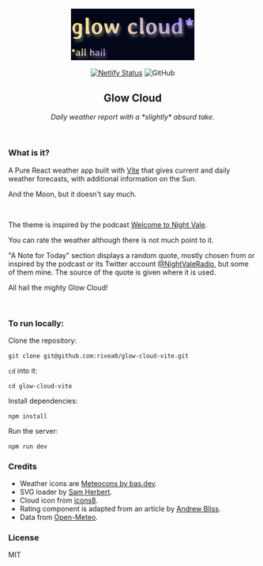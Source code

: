 <p align="center">
  <img src="./img/gc-logo.png" alt="Glow cloud (all hail) logo" width="250px"/> 
</p>

<div align="center">

[![Netlify Status](https://api.netlify.com/api/v1/badges/e9787add-9609-492f-b8fd-525109266fc9/deploy-status)](https://app.netlify.com/sites/glowcloud-vite/deploys?branch=main)
![GitHub](https://img.shields.io/github/license/rivea0/glow-cloud?color=8978F3)

<h2>Glow Cloud</h2>
<p><em>Daily weather report with a *slightly* absurd take</em>.</p>
</p>
</div>
<br>


### What is it?
A Pure React weather app built with [Vite](https://vitejs.dev/) that gives current and daily weather forecasts, with additional information on the Sun. 

And the Moon, but it doesn't say much.

<br>

The theme is inspired by the podcast [Welcome to Night Vale](https://www.welcometonightvale.com/).

You can rate the weather although there is not much point to it.

"A Note for Today" section displays a random quote, mostly chosen from or inspired by the podcast or its Twitter account [@NightValeRadio](https://nitter.net/NightValeRadio/), but some of them mine. The source of the quote is given where it is used.

All hail the mighty Glow Cloud!

<br>

### To run locally:

Clone the repository:
```
git clone git@github.com:rivea0/glow-cloud-vite.git
```

`cd` into it:
```
cd glow-cloud-vite
```

Install dependencies:
```
npm install
```

Run the server:
```
npm run dev
```

### Credits
- Weather icons are [Meteocons by bas.dev](https://bas.dev/work/meteocons).
- SVG loader by [Sam Herbert](https://samherbert.net/svg-loaders/).
- Cloud icon from [icons8](https://icons8.com/).
- Rating component is adapted from an article by [Andrew Bliss](https://javascript.plainenglish.io/how-to-build-a-star-rating-component-in-react-dad06b05679b).
- Data from [Open-Meteo](https://open-meteo.com/en/docs).

### License
MIT

